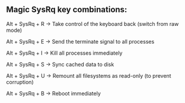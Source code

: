 ## Magic SysRq key combinations:

Alt + SysRq + R → Take control of the keyboard back (switch from raw mode)

Alt + SysRq + E → Send the terminate signal to all processes

Alt + SysRq + I → Kill all processes immediately

Alt + SysRq + S → Sync cached data to disk

Alt + SysRq + U → Remount all filesystems as read-only (to prevent corruption)

Alt + SysRq + B → Reboot immediately
